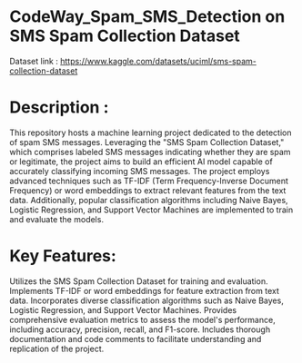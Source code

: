 # CodeWay_Spam_SMS_Detection on SMS Spam Collection Dataset
Dataset link : https://www.kaggle.com/datasets/uciml/sms-spam-collection-dataset
# Description : 
This repository hosts a machine learning project dedicated to the detection of spam SMS messages. 
Leveraging the "SMS Spam Collection Dataset," which comprises labeled SMS messages indicating whether they are spam or legitimate, the project aims to build an efficient AI model capable of accurately classifying incoming SMS messages.
The project employs advanced techniques such as TF-IDF (Term Frequency-Inverse Document Frequency) or word embeddings to extract relevant features from the text data. 
Additionally, popular classification algorithms including Naive Bayes, Logistic Regression, and Support Vector Machines are implemented to train and evaluate the models.
# Key Features:
Utilizes the SMS Spam Collection Dataset for training and evaluation.
Implements TF-IDF or word embeddings for feature extraction from text data.
Incorporates diverse classification algorithms such as Naive Bayes, Logistic Regression, and Support Vector Machines.
Provides comprehensive evaluation metrics to assess the model's performance, including accuracy, precision, recall, and F1-score.
Includes thorough documentation and code comments to facilitate understanding and replication of the project.
